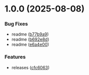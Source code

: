# 1.0.0 (2025-08-08)


### Bug Fixes

* readme ([b77b9a9](https://github.com/checkoutjoy/freshlearn-js/commit/b77b9a9da00295bc5b9c7eb247900e5de126fd2d))
* readme ([b692e8d](https://github.com/checkoutjoy/freshlearn-js/commit/b692e8d361c6a0fcb246fd78bb1ed2413828f36b))
* readme ([e6a4e00](https://github.com/checkoutjoy/freshlearn-js/commit/e6a4e00dc60febc82e67e321abe287be162377f3))


### Features

* releases ([cfc6063](https://github.com/checkoutjoy/freshlearn-js/commit/cfc606334723e6cc3eb78db3925e469fb5e10aa2))
